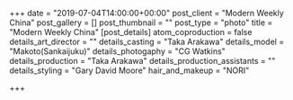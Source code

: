 +++
date = "2019-07-04T14:00:00+00:00"
post_client = "Modern Weekly China"
post_gallery = []
post_thumbnail = ""
post_type = "photo"
title = "Modern Weekly China"
[post_details]
atom_coproduction = false
details_art_director = ""
details_casting = "Taka Arakawa"
details_model = "Makoto(Sankaijuku)"
details_photogaphy = "CG Watkins"
details_production = "Taka Arakawa"
details_production_assistants = ""
details_styling = "Gary David Moore"
hair_and_makeup = "NORI"

+++
